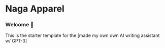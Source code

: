 # Naga Apparel 
### Welcome 👋
This is the starter template for the [made my own own AI writing assistant w/ GPT-3]
